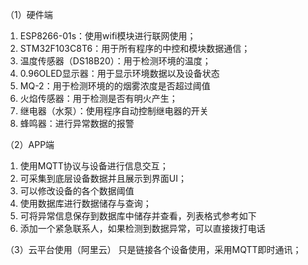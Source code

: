 （1）硬件端
1.	ESP8266-01s：使用wifi模块进行联网使用；
2.	STM32F103C8T6：用于所有程序的中控和模块数据通信；
3.	温度传感器（DS18B20）：用于检测环境的温度； 
4.	0.96OLED显示器：用于显示环境数据以及设备状态
5.	MQ-2：用于检测环境的的烟雾浓度是否超过阈值
6.	火焰传感器：用于检测是否有明火产生；
7.	继电器（水泵）：使用程序自动控制继电器的开关
8.	蜂鸣器：进行异常数据的报警

（2）APP端
1.	使用MQTT协议与设备进行信息交互；
2.	可采集到底层设备数据并且展示到界面UI；
3.	可以修改设备的各个数据阈值
4.	使用数据库进行数据储存与查询；
5.	可将异常信息保存到数据库中储存并查看，列表格式参考如下
6.	添加一个紧急联系人，如果检测到数据异常，可以直接拨打电话

（3）云平台使用（阿里云）
只是链接各个设备使用，采用MQTT即时通讯；
